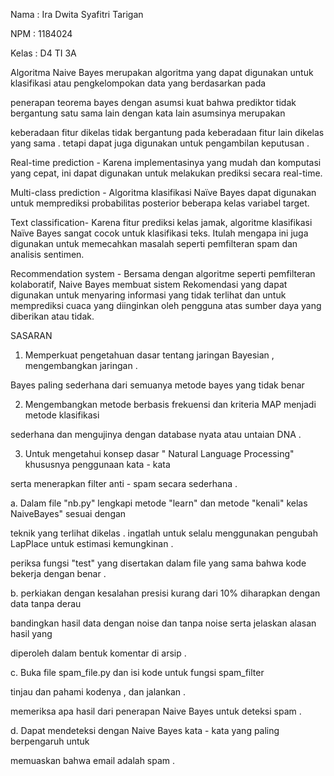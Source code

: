 Nama  : Ira Dwita Syafitri Tarigan

NPM   : 1184024

Kelas : D4 TI 3A

Algoritma Naive Bayes merupakan algoritma yang dapat digunakan untuk klasifikasi atau pengkelompokan data yang berdasarkan pada 

penerapan teorema bayes dengan asumsi kuat bahwa prediktor tidak bergantung satu sama lain dengan kata lain asumsinya merupakan 

keberadaan fitur dikelas tidak bergantung pada keberadaan fitur lain dikelas yang sama . tetapi dapat juga digunakan untuk pengambilan keputusan . 


Real-time prediction - Karena implementasinya yang mudah dan komputasi yang cepat, ini dapat digunakan untuk melakukan prediksi secara real-time.

Multi-class prediction - Algoritma klasifikasi Naïve Bayes dapat digunakan untuk memprediksi probabilitas posterior beberapa kelas variabel target.

Text classification- Karena fitur prediksi kelas jamak, algoritme klasifikasi Naïve Bayes sangat cocok untuk klasifikasi teks. Itulah mengapa ini juga digunakan untuk memecahkan masalah seperti pemfilteran spam dan analisis sentimen.

Recommendation system - Bersama dengan algoritme seperti pemfilteran kolaboratif, Naive Bayes membuat sistem Rekomendasi yang dapat digunakan untuk menyaring informasi yang tidak terlihat dan untuk memprediksi cuaca yang diinginkan oleh pengguna atas sumber daya yang diberikan atau tidak.


SASARAN 

1. Memperkuat pengetahuan dasar tentang jaringan Bayesian , mengembangkan jaringan . 

Bayes paling sederhana dari semuanya metode bayes yang tidak benar

2. Mengembangkan metode berbasis frekuensi dan kriteria MAP menjadi metode klasifikasi

sederhana dan mengujinya dengan database nyata atau untaian DNA . 

3. Untuk mengetahui konsep dasar " Natural Language Processing" khususnya penggunaan kata - kata 

serta menerapkan filter anti - spam secara sederhana . 

   
 
 
 a.  Dalam file "nb.py" lengkapi metode "learn" dan metode "kenali" kelas NaiveBayes" sesuai dengan 

teknik yang terlihat dikelas . ingatlah untuk selalu menggunakan pengubah LapPlace untuk estimasi kemungkinan . 

periksa fungsi "test" yang disertakan dalam file yang sama bahwa kode bekerja dengan benar . 

b.  perkiakan dengan kesalahan presisi kurang dari 10% diharapkan dengan data tanpa derau 

bandingkan hasil data dengan noise dan tanpa noise serta jelaskan alasan hasil yang 

diperoleh dalam bentuk komentar di arsip . 

c. Buka file spam_file.py dan isi kode untuk fungsi spam_filter 

tinjau dan pahami kodenya , dan jalankan . 

memeriksa apa hasil dari penerapan Naive Bayes untuk deteksi spam . 

d.  Dapat mendeteksi dengan Naive Bayes kata - kata yang paling berpengaruh untuk 

memuaskan bahwa email adalah spam . 


